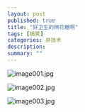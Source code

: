 ```yaml
---
layout: post
published: true
title: "好卫生的棉花糖啊"
tags: [搞笑]
categories: 非技术    
description: 
summary: ""
---
```

![image001.jpg][]

![image002.jpg][]

![image003.jpg][]


[image001.jpg]: http://202.96.136.147/googol4u/image001.jpg
[image002.jpg]: http://202.96.136.147/googol4u/image002.jpg
[image003.jpg]: http://202.96.136.147/googol4u/image003.jpg